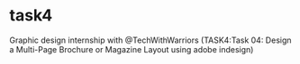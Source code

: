 # task4
Graphic design internship with @TechWithWarriors (TASK4:Task 04: Design a Multi-Page Brochure or Magazine Layout using adobe indesign)
